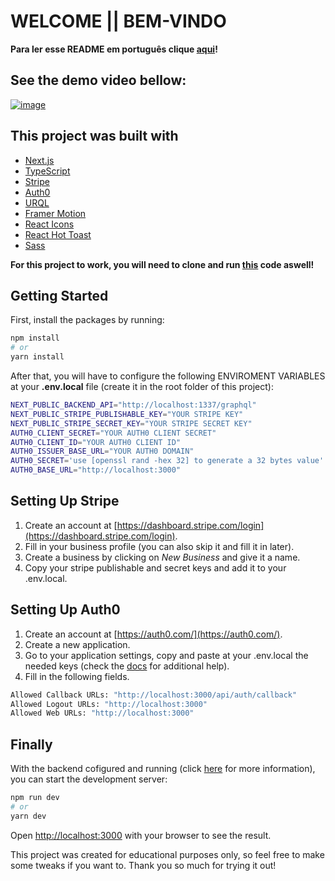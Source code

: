 # WELCOME || BEM-VINDO

**Para ler esse README em português clique [aqui](https://github.com/JoaoMuller99/FullStack-Ecommerce-Frontend/blob/main/README_PT.md)!**

## See the demo video bellow:

[![image](https://user-images.githubusercontent.com/80433203/220348256-065af9e6-6efc-4923-96ab-58073f0fed36.png)](https://www.youtube.com/watch?v=SGHfFzSTKGM&t=)

## This project was built with

- [Next.js](https://nextjs.org/)
- [TypeScript](https://www.typescriptlang.org/)
- [Stripe](https://stripe.com/)
- [Auth0](https://auth0.com/)
- [URQL](https://www.npmjs.com/package/urql)
- [Framer Motion](https://www.framer.com/motion/)
- [React Icons](https://react-icons.github.io/react-icons/)
- [React Hot Toast](https://react-hot-toast.com/)
- [Sass](https://sass-lang.com/)

**For this project to work, you will need to clone and run [this](https://github.com/JoaoMuller99/FullStack-Ecommerce-Backend) code aswell!**

## Getting Started

First, install the packages by running:

```bash
npm install
# or
yarn install
```

After that, you will have to configure the following ENVIROMENT VARIABLES at your **.env.local** file (create it in the root folder of this project):

```bash
NEXT_PUBLIC_BACKEND_API="http://localhost:1337/graphql"
NEXT_PUBLIC_STRIPE_PUBLISHABLE_KEY="YOUR STRIPE KEY"
NEXT_PUBLIC_STRIPE_SECRET_KEY="YOUR STRIPE SECRET KEY"
AUTH0_CLIENT_SECRET="YOUR AUTH0 CLIENT SECRET"
AUTH0_CLIENT_ID="YOUR AUTH0 CLIENT ID"
AUTH0_ISSUER_BASE_URL="YOUR AUTH0 DOMAIN"
AUTH0_SECRET='use [openssl rand -hex 32] to generate a 32 bytes value'
AUTH0_BASE_URL="http://localhost:3000"
```

## Setting Up Stripe

1. Create an account at [https://dashboard.stripe.com/login](https://dashboard.stripe.com/login).
2. Fill in your business profile (you can also skip it and fill it in later).
3. Create a business by clicking on _New Business_ and give it a name.
4. Copy your stripe publishable and secret keys and add it to your .env.local.

## Setting Up Auth0

1. Create an account at [https://auth0.com/](https://auth0.com/).
2. Create a new application.
3. Go to your application settings, copy and paste at your .env.local the needed keys (check the [docs](https://auth0.com/docs/quickstart/webapp/nextjs/interactive) for additional help).
4. Fill in the following fields.

```bash
Allowed Callback URLs: "http://localhost:3000/api/auth/callback"
Allowed Logout URLs: "http://localhost:3000"
Allowed Web URLs: "http://localhost:3000"
```

## Finally

With the backend cofigured and running (click [here](https://github.com/JoaoMuller99/FullStack-Ecommerce-Backend) for more information), you can start the development server:

```bash
npm run dev
# or
yarn dev
```

Open [http://localhost:3000](http://localhost:3000) with your browser to see the result.

This project was created for educational purposes only, so feel free to make some tweaks if you want to. Thank you so much for trying it out!
